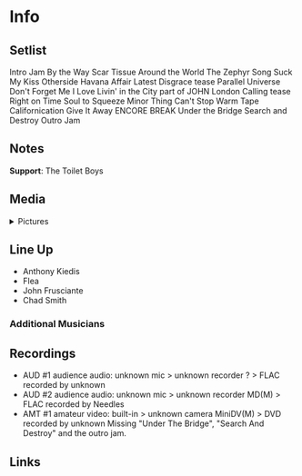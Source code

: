 # Info

## Setlist

Intro Jam
By the Way
Scar Tissue
Around the World
The Zephyr Song
Suck My Kiss
Otherside
Havana Affair
Latest Disgrace tease
Parallel Universe
Don't Forget Me
I Love Livin' in the City part of JOHN
London Calling tease
Right on Time
Soul to Squeeze
Minor Thing
Can't Stop
Warm Tape
Californication
Give It Away
ENCORE BREAK
Under the Bridge
Search and Destroy
Outro Jam

## Notes

**Support**: The Toilet Boys

## Media 

<details>
  <summary>Pictures</summary>
  <!--<img alt="Setlist" title="Setlist" src="_.jpg" height="200" />-->
</details>

## Line Up

* Anthony Kiedis
* Flea
* John Frusciante
* Chad Smith

### Additional Musicians

## Recordings

* AUD #1 audience audio: unknown mic > unknown recorder ? > FLAC recorded by unknown  
* AUD #2 audience audio: unknown mic > unknown recorder MD(M) > FLAC recorded by Needles
* AMT #1 amateur video: built-in > unknown camera MiniDV(M) > DVD recorded by unknown Missing "Under The Bridge", "Search And Destroy" and the outro jam.

## Links

